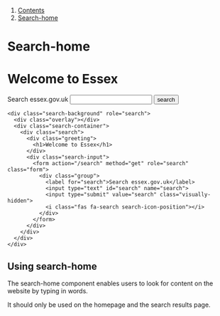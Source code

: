 <div class="breadcrumbs">
  <ol>
    <li><a href="/docs/core/contents">Contents</a></li>
    <li><a href="#">Search-home</a></li>
  </ol>
</div>

# Search-home

<div class="search-background" role="search">
  <div class="overlay"></div>
  <div class="search-container">
    <div class="greeting">
      <h1>Welcome to Essex</h1>
    </div>
    <form action="/search" method="get" role="search" class="form">
      <div class="group search">
        <div class="search-input">
          <label for="search">Search essex.gov.uk</label>
          <input type="text" id="search" name="search">
          <input type="submit" value="search" class="visually-hidden">
          <i class="fas fa-search search-icon-position"></i>
        </div>
      </div>
    </form>
  </div>
</div>

    <div class="search-background" role="search">
      <div class="overlay"></div>
      <div class="search-container">
        <div class="search">
          <div class="greeting">
            <h1>Welcome to Essex</h1>
          </div>
          <div class="search-input">
            <form action="/search" method="get" role="search" class="form">
              <div class="group">
                <label for="search">Search essex.gov.uk</label>
                <input type="text" id="search" name="search">
                <input type="submit" value="search" class="visually-hidden">
                <i class="fas fa-search search-icon-position"></i>
              </div>
            </form>
          </div>
        </div>
      </div>
    </div>

## Using search-home

The search-home component enables users to look for content on the website by typing in words.

It should only be used on the homepage and the search results page.
